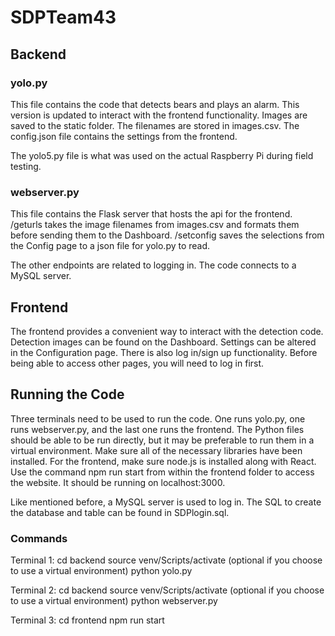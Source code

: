 # SDPTeam43

## Backend

### yolo.py
This file contains the code that detects bears and plays an alarm. This version is updated to interact with the frontend functionality.
Images are saved to the static folder. The filenames are stored in images.csv. The config.json file contains the settings from the frontend.

The yolo5.py file is what was used on the actual Raspberry Pi during field testing.

### webserver.py
This file contains the Flask server that hosts the api for the frontend. /geturls takes the image filenames from images.csv and formats them before sending them to the Dashboard. /setconfig saves the selections from the Config page to a json file for yolo.py to read.

The other endpoints are related to logging in. The code connects to a MySQL server. 

## Frontend
The frontend provides a convenient way to interact with the detection code. Detection images can be found on the Dashboard. Settings can be altered in the Configuration page. There is also log in/sign up functionality. Before being able to access other pages, you will need to log in first.

## Running the Code
Three terminals need to be used to run the code. One runs yolo.py, one runs webserver.py, and the last one runs the frontend. The Python files should be able to be run directly, but it may be preferable to run them in a virtual environment. Make sure all of the necessary libraries have been installed. For the frontend, make sure node.js is installed along with React. Use the command npm run start from within the frontend folder to access the website. It should be running on localhost:3000.

Like mentioned before, a MySQL server is used to log in. The SQL to create the database and table can be found in SDPlogin.sql.

### Commands
Terminal 1:
cd backend
source venv/Scripts/activate (optional if you choose to use a virtual environment)
python yolo.py

Terminal 2:
cd backend
source venv/Scripts/activate (optional if you choose to use a virtual environment)
python webserver.py

Terminal 3:
cd frontend
npm run start
